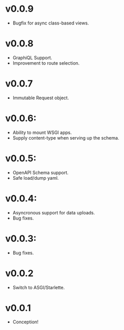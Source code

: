 # v0.0.9
- Bugfix for async class-based views.

# v0.0.8
- GraphiQL Support.
- Improvement to route selection.

# v0.0.7
 - Immutable Request object.

# v0.0.6:
 - Ability to mount WSGI apps.
 - Supply content-type when serving up the schema.

# v0.0.5:
 - OpenAPI Schema support.
 - Safe load/dump yaml.

# v0.0.4:
 - Asyncronous support for data uploads.
 - Bug fixes.

# v0.0.3:
- Bug fixes.

# v0.0.2
- Switch to ASGI/Starlette.

# v0.0.1
- Conception!
